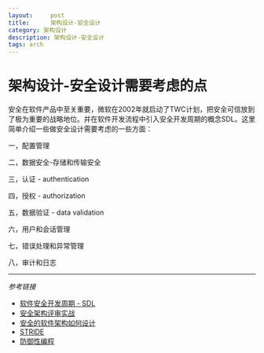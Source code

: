```yaml
---
layout:     post
title:      架构设计-安全设计
category: 架构设计
description: 架构设计-安全设计
tags: arch
---
```


# 架构设计-安全设计需要考虑的点

安全在软件产品中至关重要，微软在2002年就启动了TWC计划，把安全可信放到了极为重要的战略地位。并在软件开发流程中引入安全开发周期的概念SDL。这里简单介绍一些做安全设计需要考虑的一些方面：

一，配置管理

二，数据安全-存储和传输安全

三，认证 - authentication

四，授权 - authorization

五，数据验证 - data validation

六，用户和会话管理

七，错误处理和异常管理

八，审计和日志

----------
*参考链接*

- [软件安全开发周期 - SDL](https://blog.csdn.net/chengyun_chu/article/details/1600590) 
- [安全架构评审实战](https://www.freebuf.com/company-information/210236.html) 
- [安全的软件架构如何设计](https://www.baidu.com/link?url=tI1ecNu-Si7MyvqtWTsg_b4eDkZrfMELM6qorC9mc2LynUuA_oo0BnOrNcFxfitK&wd=&eqid=bae90ae80009280e000000045e454fcd) 
- [STRIDE](https://www.sogou.com/link?url=hedJjaC291P3yGwc7N55kLSc2ls_Ks2x1Bzv2ERhrqOnAGa46nOlhrO7sSj4us-r4e367D3BfoxVvhde1U0qlA..)
- [防御性编程](https://www.jianshu.com/p/bd70a449a90f) 

